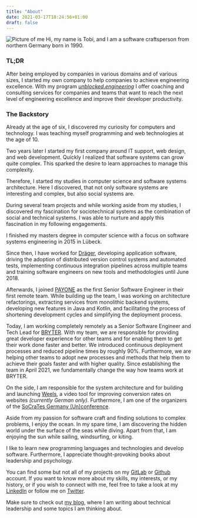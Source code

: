 ```yaml
---
title: "About"
date: 2021-03-17T18:24:56+01:00
draft: false
---
```


![Picture of me](/images/about-profile.jpg#floatright)
Hi, my name is Tobi, and I am a software craftsperson from northern Germany born in 1990.

### TL;DR

After being employed by companies in various domains and of various sizes, I started my own company to help companies to achieve engineering excellence.
With my program _[unblocked.engineering](https://unblocked.engineering)_ I offer coaching and consulting services for companies and teams that want to reach the next
level of engineering excellence and improve their developer productivity.

### The Backstory

Already at the age of six, I discovered my curiosity for computers and technology. I was teaching myself programming and web technologies at the age of 10.

Two years later I started my first company around IT support, web design, and web development. Quickly I realized that software systems can grow quite complex. This sparked the desire to learn approaches to manage this complexity.

Therefore, I started my studies in computer science and software systems architecture. Here I discovered, that not only software systems are interesting and complex, but also social systems are.

During several team projects and while working aside from my studies, I discovered my fascination for sociotechnical systems as the combination of social and technical systems. I was able to nurture and apply this fascination in my following engagements.

I finished my masters degree in computer science with a focus on software systems engineering in 2015 in Lübeck.

Since then, I have worked for [Dräger](https://www.draeger.com/), developing application software, driving the adoption of distributed version control systems and automated tests, implementing continuous integration pipelines across multiple teams and training software engineers on new tools and methodologies until June 2018.

Afterwards, I joined [PAYONE](https://www.payone.com/) as the first Senior Software Engineer in their first remote team. While building up the team, I was working on architecture refactorings, extracting services from monolithic backend systems, developing new features in Java and Kotlin, and facilitating the process of shortening development cycles and simplifying the deployment process.

Today, I am working completely remotely as a Senior Software Engineer and Tech Lead for [BRYTER](http://bryter.com/). With my team, we are responsible for providing great developer experience for other teams and for enabling them to get their work done faster and better. We introduced continuous deployment processes and reduced pipeline times by roughly 90%. Furthermore, we are helping other teams to adopt new processes and methods that help them to achieve their goals faster and with higher quality. Since establishing the team in April 2021, we fundamentally change the way how teams work at BRYTER.

On the side, I am responsible for the system architecture and for building and launching [Weels](https://weels.site/), a video tool for improving conversion rates on websites _(currently German only)_. Furthermore, I am one of the organizers of the [SoCraTes Germany (Un)conference](https://www.socrates-conference.de/).

Aside from my passion for software craft and finding solutions to complex problems, I enjoy the ocean. In my spare time, I am discovering the hidden world under the surface of the seas while diving. Apart from that, I am enjoying the sun while sailing, windsurfing, or kiting. 

I like to learn new programming languages and technologies and develop software. Furthermore, I appreciate thought-provoking books about leadership and psychology.

You can find some but not all of my projects on my [GitLab](https://gitlab.com/TobiasMende) or [Github](https://github.com/TobiasMende/) account. If you want to know more about my skills, my interests, or my history, or if you wish to connect with me, feel free to take a look at my [LinkedIn](https://www.linkedin.com/in/tobiasmende/) or follow me on [Twitter](https://twitter.com/tobias_mende).

Make sure to check out [my blog](/blog), where I am writing about technical leadership and some topics I am thinking about. 
